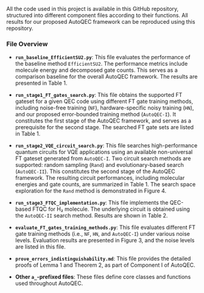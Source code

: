 All the code used in this project is available in this GitHub repository, structured into different component files according to their functions. All results for our proposed AutoQEC framework can be reproduced using this repository.

### File Overview

- **`run_baseline_EfficientSU2.py`**: This file evaluates the performance of the baseline method `EfficientSU2`. The performance metrics include molecule energy and decomposed gate counts. This serves as a comparison baseline for the overall AutoQEC framework. The results are presented in Table 1.

- **`run_stage1_FT_gates_search.py`**: This file obtains the supported FT gateset for a given QEC code using different FT gate training methods, including noise-free training (`NF`), hardware-specific noisy training (`HN`), and our proposed error-bounded training method (`AutoQEC-I`). It constitutes the first stage of the AutoQEC framework, and serves as a prerequisite for the second stage. The searched FT gate sets are listed in Table 1.

- **`run_stage2_VQE_circuit_search.py`**: This file searches high-performance quantum circuits for VQE applications using an available non-universal FT gateset generated from `AutoQEC-I`. Two circuit search methods are supported: random sampling (`Rand`) and evolutionary-based search (`AutoQEC-II`). This constitutes the second stage of the AutoQEC framework. The resulting circuit performances, including molecular energies and gate counts, are summarized in Table 1. The search space exploration for the `Rand` method is demonstrated in Figure 4.

- **`run_stage3_FTQC_implementation.py`**: This file implements the QEC-based FTQC for H₂ molecule. The underlying circuit is obtained using the `AutoQEC-II` search method. Results are shown in Table 2.

- **`evaluate_FT_gates_training_methods.py`**: This file evaluates different FT gate training methods (i.e., `NF`, `HN`, and `AutoQEC-I`) under various noise levels. Evaluation results are presented in Figure 3, and the noise levels are listed in this file.

- **`prove_errors_indistinguishability.md`**: This file provides the detailed proofs of Lemma 1 and Theorem 2, as part of Component I of AutoQEC.

- **Other `a_`-prefixed files**: These files define core classes and functions used throughout AutoQEC.
